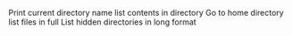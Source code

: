 Print current directory name
list contents in directory
Go to home directory
list files in full
List hidden directories in long format
